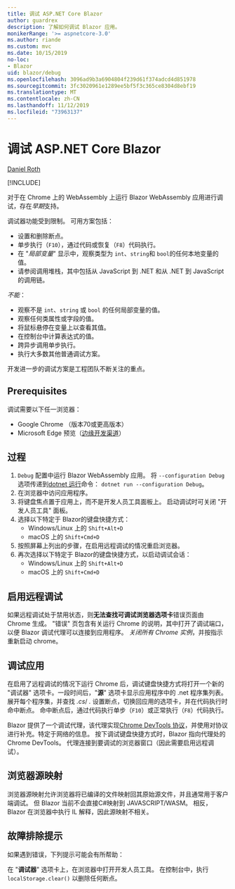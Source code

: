 ```yaml
---
title: 调试 ASP.NET Core Blazor
author: guardrex
description: 了解如何调试 Blazor 应用。
monikerRange: '>= aspnetcore-3.0'
ms.author: riande
ms.custom: mvc
ms.date: 10/15/2019
no-loc:
- Blazor
uid: blazor/debug
ms.openlocfilehash: 3096ad9b3a6904804f239d61f374adcd4d851978
ms.sourcegitcommit: 3fc3020961e1289ee5bf5f3c365ce8304d8ebf19
ms.translationtype: MT
ms.contentlocale: zh-CN
ms.lasthandoff: 11/12/2019
ms.locfileid: "73963137"
---
```

# <a name="debug-aspnet-core-opno-locblazor"></a>调试 ASP.NET Core Blazor

[Daniel Roth](https://github.com/danroth27)

[!INCLUDE[](~/includes/blazorwasm-preview-notice.md)]

对于在 Chrome 上的 WebAssembly 上运行 Blazor WebAssembly 应用进行调试，存在*早期*支持。

调试器功能受到限制。 可用方案包括：

* 设置和删除断点。
* 单步执行（`F10`），通过代码或恢复（`F8`）代码执行。
* 在 "*局部变量*" 显示中，观察类型为 `int`、`string`和 `bool`的任何本地变量的值。
* 请参阅调用堆栈，其中包括从 JavaScript 到 .NET 和从 .NET 到 JavaScript 的调用链。

*不能*：

* 观察不是 `int`、`string` 或 `bool` 的任何局部变量的值。
* 观察任何类属性或字段的值。
* 将鼠标悬停在变量上以查看其值。
* 在控制台中计算表达式的值。
* 跨异步调用单步执行。
* 执行大多数其他普通调试方案。

开发进一步的调试方案是工程团队不断关注的重点。

## <a name="prerequisites"></a>Prerequisites

调试需要以下任一浏览器：

* Google Chrome （版本70或更高版本）
* Microsoft Edge 预览（[边缘开发渠道](https://www.microsoftedgeinsider.com)）

## <a name="procedure"></a>过程

1. `Debug` 配置中运行 Blazor WebAssembly 应用。 将 `--configuration Debug` 选项传递到[dotnet 运行](/dotnet/core/tools/dotnet-run)命令： `dotnet run --configuration Debug`。
1. 在浏览器中访问应用程序。
1. 将键盘焦点置于应用上，而不是开发人员工具面板上。 启动调试时可关闭 "开发人员工具" 面板。
1. 选择以下特定于 Blazor的键盘快捷方式：
   * Windows/Linux 上的 `Shift+Alt+D`
   * macOS 上的 `Shift+Cmd+D`
1. 按照屏幕上列出的步骤，在启用远程调试的情况重启浏览器。
1. 再次选择以下特定于 Blazor的键盘快捷方式，以启动调试会话：
   * Windows/Linux 上的 `Shift+Alt+D`
   * macOS 上的 `Shift+Cmd+D`

## <a name="enable-remote-debugging"></a>启用远程调试

如果远程调试处于禁用状态，则**无法查找可调试浏览器选项卡**错误页面由 Chrome 生成。 "错误" 页包含有关运行 Chrome 的说明，其中打开了调试端口，以便 Blazor 调试代理可以连接到应用程序。 *关闭所有 Chrome 实例*，并按指示重新启动 chrome。

## <a name="debug-the-app"></a>调试应用

在启用了远程调试的情况下运行 Chrome 后，调试键盘快捷方式将打开一个新的 "调试器" 选项卡。一段时间后，"**源**" 选项卡显示应用程序中的 .net 程序集列表。 展开每个程序集，并查找 *.cs*/ *.* 设置断点，切换回应用的选项卡，并在代码执行时命中断点。 命中断点后，通过代码执行单步（`F10`）或正常执行（`F8`）代码执行。

Blazor 提供了一个调试代理，该代理实现[Chrome DevTools 协议](https://chromedevtools.github.io/devtools-protocol/)，并使用对协议进行补充。特定于网络的信息。 按下调试键盘快捷方式时，Blazor 指向代理处的 Chrome DevTools。 代理连接到要调试的浏览器窗口（因此需要启用远程调试）。

## <a name="browser-source-maps"></a>浏览器源映射

浏览器源映射允许浏览器将已编译的文件映射回其原始源文件，并且通常用于客户端调试。 但 Blazor 当前不会直接C#映射到 JAVASCRIPT/WASM。 相反，Blazor 在浏览器中执行 IL 解释，因此源映射不相关。

## <a name="troubleshooting-tip"></a>故障排除提示

如果遇到错误，下列提示可能会有所帮助：

在 "**调试器**" 选项卡上，在浏览器中打开开发人员工具。 在控制台中，执行 `localStorage.clear()` 以删除任何断点。
